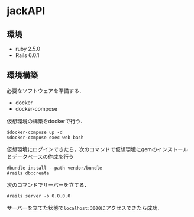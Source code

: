 # jackAPI

## 環境
- ruby 2.5.0
- Rails 6.0.1

## 環境構築

必要なソフトウェアを準備する．
- docker
- docker-compose

仮想環境の構築をdockerで行う．
```
$docker-compose up -d
$docker-compose exec web bash
```
仮想環境にログインできたら，次のコマンドで仮想環境にgemのインストールとデータベースの作成を行う
```
#bundle install --path vendor/bundle
#rails db:create
```
次のコマンドでサーバーを立てる．
```
#rails server -b 0.0.0.0
```
サーバーを立てた状態で`localhost:3000`にアクセスできたら成功．